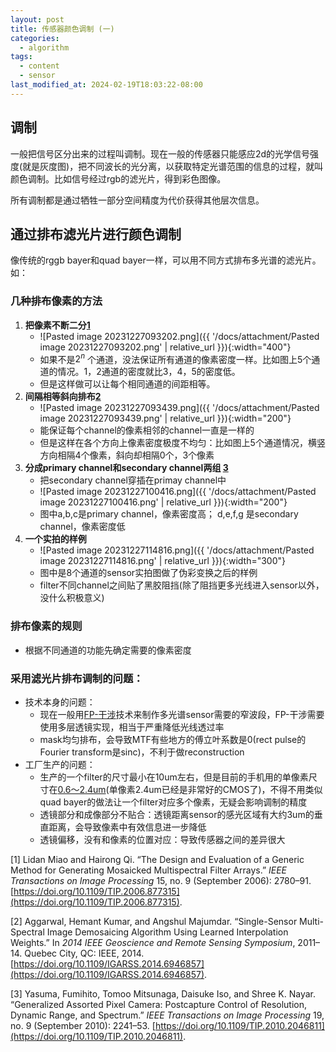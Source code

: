 ```yaml
---
layout: post
title: 传感器颜色调制 (一)
categories:
  - algorithm
tags:
  - content
  - sensor
last_modified_at: 2024-02-19T18:03:22-08:00
---
```

## 调制

一般把信号区分出来的过程叫调制。现在一般的传感器只能感应2d的光学信号强度(就是灰度图)，把不同波长的光分离，以获取特定光谱范围的信息的过程，就叫颜色调制。比如信号经过rgb的滤光片，得到彩色图像。

所有调制都是通过牺牲一部分空间精度为代价获得其他层次信息。

## 通过排布滤光片进行颜色调制

像传统的rggb bayer和quad bayer一样，可以用不同方式排布多光谱的滤光片。如：
### 几种排布像素的方法

1. **把像素不断二分[1](#ref)** 
	- ![Pasted image 20231227093202.png]({{ '/docs/attachment/Pasted image 20231227093202.png' | relative_url }}){:width="400"}  
	- 如果不是$2^n$ 个通道，没法保证所有通道的像素密度一样。比如图上5个通道的情况。1，2通道的密度就比3，4，5的密度低。
	- 但是这样做可以让每个相同通道的间距相等。
2. **间隔相等斜向排布[2](#ref)**  
	- ![Pasted image 20231227093439.png]({{ '/docs/attachment/Pasted image 20231227093439.png' | relative_url }}){:width="200"} 
	- 能保证每个channel的像素相邻的channel一直是一样的
	- 但是这样在各个方向上像素密度极度不均匀：比如图上5个通道情况，横竖方向相隔4个像素，斜向却相隔0个，3个像素
3. **分成primary channel和secondary channel两组 [3](#ref)**
	- 把secondary channel穿插在primay channel中
	-  ![Pasted image 20231227100416.png]({{ '/docs/attachment/Pasted image 20231227100416.png' | relative_url }}){:width="200"}
	- 图中a,b,c是primary channel，像素密度高； d,e,f,g 是secondary channel，像素密度低
4.  **一个实拍的样例**
	- ![Pasted image 20231227114816.png]({{ '/docs/attachment/Pasted image 20231227114816.png' | relative_url }}){:width="300"} 
	- 图中是8个通道的sensor实拍图做了伪彩变换之后的样例
	- filter不同channel之间贴了黑胶阻挡(除了阻挡更多光线进入sensor以外，没什么积极意义)

### 排布像素的规则

- 根据不同通道的功能先确定需要的像素密度

### 采用滤光片排布调制的问题：

- 技术本身的问题：
	- 现在一般用[FP-干涉][FP-干涉]技术来制作多光谱sensor需要的窄波段，FP-干涉需要使用多层透镜实现，相当于严重降低光线透过率
	- mask均匀排布，会导致MTF有些地方的傅立叶系数是0(rect pulse的Fourier transform是sinc)，不利于做reconstruction
- 工厂生产的问题：
	- 生产的一个filter的尺寸最小在10um左右，但是目前的手机用的单像素尺寸在[0.6～2.4um][像素尺寸](单像素2.4um已经是非常好的CMOS了)，不得不用类似quad bayer的做法让一个filter对应多个像素，无疑会影响调制的精度
	- 透镜部分和成像部分不贴合：透镜距离sensor的感光区域有大约3um的垂直距离，会导致像素中有效信息进一步降低
	- 透镜偏移，没有和像素的位置对应：导致传感器之间的差异很大




[像素尺寸]: https://www.igao7.com/news/202204/Xo2jTjWP67ayPtIA.html
[FP-干涉]: https://en.wikipedia.org/wiki/Fabry–Pérot_interferometer

<span id="ref"></span>
[1]  Lidan Miao and Hairong Qi. “The Design and Evaluation of a Generic Method for Generating Mosaicked Multispectral Filter Arrays.” _IEEE Transactions on Image Processing_ 15, no. 9 (September 2006): 2780–91. [https://doi.org/10.1109/TIP.2006.877315](https://doi.org/10.1109/TIP.2006.877315).

[2] Aggarwal, Hemant Kumar, and Angshul Majumdar. “Single-Sensor Multi-Spectral Image Demosaicing Algorithm Using Learned Interpolation Weights.” In _2014 IEEE Geoscience and Remote Sensing Symposium_, 2011–14. Quebec City, QC: IEEE, 2014. [https://doi.org/10.1109/IGARSS.2014.6946857](https://doi.org/10.1109/IGARSS.2014.6946857).

[3] Yasuma, Fumihito, Tomoo Mitsunaga, Daisuke Iso, and Shree K. Nayar. “Generalized Assorted Pixel Camera: Postcapture Control of Resolution, Dynamic Range, and Spectrum.” _IEEE Transactions on Image Processing_ 19, no. 9 (September 2010): 2241–53. [https://doi.org/10.1109/TIP.2010.2046811](https://doi.org/10.1109/TIP.2010.2046811).


